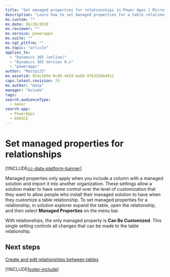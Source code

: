 ```yaml
---
title: "Set managed properties for relationships in Power Apps | MicrosoftDocs"
description: "Learn how to set managed properties for a table relationship"
ms.custom: ""
ms.date: 06/20/2018
ms.reviewer: ""
ms.service: powerapps
ms.suite: ""
ms.tgt_pltfrm: ""
ms.topic: "article"
applies_to: 
  - "Dynamics 365 (online)"
  - "Dynamics 365 Version 9.x"
  - "powerapps"
author: "Mattp123"
ms.assetid: 914c5694-9c80-4424-be89-9f63256b4811
caps.latest.revision: 33
ms.author: "matp"
manager: "kvivek"
tags: 
search.audienceType: 
  - maker
search.app: 
  - PowerApps
  - D365CE
---
```

# Set managed properties for relationships

[!INCLUDE[cc-data-platform-banner](../../includes/cc-data-platform-banner.md)]

<a name="BKMK_ManagedProperties"></a>   

 Managed properties only apply when you include a column with a managed solution and import it into another organization. These settings allow a solution maker to have some control over the level of customization that they want to allow people who install their managed solution to have when they customize a table relationship. To set managed properties for a relationship, in solution explorer expand the table, open the relationship, and then select  **Managed Properties** on the menu bar.  
  
 With relationships, the only managed property is **Can Be Customized**. This single setting controls all changes that can be made to the table relationship.  
  
## Next steps

[Create and edit relationships between tables](create-edit-entity-relationships.md)


[!INCLUDE[footer-include](../../includes/footer-banner.md)]